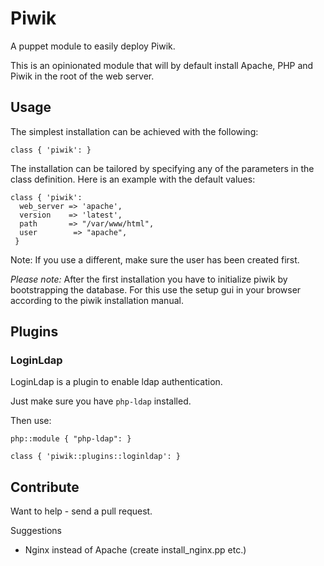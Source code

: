 # Piwik

A puppet module to easily deploy Piwik.

This is an opinionated module that will by default install Apache, PHP and Piwik in the root of the web server.

## Usage

The simplest installation can be achieved with the following:

    class { 'piwik': }


The installation can be tailored by specifying any of the parameters in the class definition. Here is an example with the default values:

    class { 'piwik':
      web_server => 'apache',
      version    => 'latest',
      path       => "/var/www/html",
      user        => "apache",
     }

Note: If you use a different, make sure the user has been created first.

*Please note:* After the first installation you have to initialize
 piwik by bootstrapping the database. For this use the setup gui in
 your browser according to the piwik installation manual.

## Plugins

### LoginLdap

LoginLdap is a plugin to enable ldap authentication.

Just make sure you have `php-ldap` installed.

Then use:

    php::module { "php-ldap": }

    class { 'piwik::plugins::loginldap': }


## Contribute

Want to help - send a pull request.

Suggestions

* Nginx instead of Apache (create install_nginx.pp etc.)
